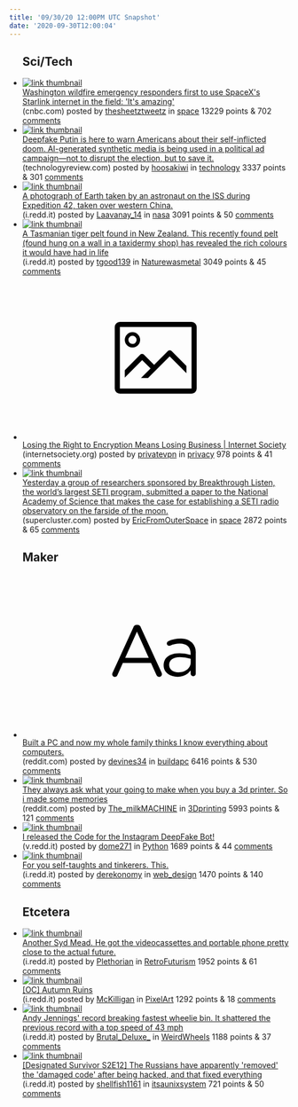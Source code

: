 ```yaml
---
title: '09/30/20 12:00PM UTC Snapshot'
date: '2020-09-30T12:00:04'
---
```

<ul>
<h2>Sci/Tech</h2>

<li><a href='https://www.cnbc.com/2020/09/29/washington-emergency-responders-use-spacex-starlink-satellite-internet.html'><img src='https://b.thumbs.redditmedia.com/csfaRYoqFLHOT_zx8mhMaoSX6tEWtHsBNAnt_Q1C9mQ.jpg' alt='link thumbnail'></a><div><div class='linkTitle'><a href='https://www.cnbc.com/2020/09/29/washington-emergency-responders-use-spacex-starlink-satellite-internet.html'>Washington wildfire emergency responders first to use SpaceX's Starlink internet in the field: 'It's amazing'</a></div>(cnbc.com) posted by <a href='https://www.reddit.com/user/thesheetztweetz'>thesheetztweetz</a> in <a href='https://www.reddit.com/r/space'>space</a> 13229 points & 702 <a href='https://www.reddit.com/r/space/comments/j22b3d/washington_wildfire_emergency_responders_first_to/'>comments</a></div></li>

<li><a href='https://www.technologyreview.com/2020/09/29/1009098/ai-deepfake-putin-kim-jong-un-us-election/'><img src='https://b.thumbs.redditmedia.com/_yRCwcjjF4RrQidIYMmzxOcl_Gr675dw8RlpHPkjQgs.jpg' alt='link thumbnail'></a><div><div class='linkTitle'><a href='https://www.technologyreview.com/2020/09/29/1009098/ai-deepfake-putin-kim-jong-un-us-election/'>Deepfake Putin is here to warn Americans about their self-inflicted doom. AI-generated synthetic media is being used in a political ad campaign—not to disrupt the election, but to save it.</a></div>(technologyreview.com) posted by <a href='https://www.reddit.com/user/hoosakiwi'>hoosakiwi</a> in <a href='https://www.reddit.com/r/technology'>technology</a> 3337 points & 301 <a href='https://www.reddit.com/r/technology/comments/j241g2/deepfake_putin_is_here_to_warn_americans_about/'>comments</a></div></li>

<li><a href='https://i.redd.it/7baa8kcvy2q51.png'><img src='https://b.thumbs.redditmedia.com/t_ZkJQ2fuiJ_2YHp_w3ss9xtCieUOUd1hwQz44bd5JA.jpg' alt='link thumbnail'></a><div><div class='linkTitle'><a href='https://i.redd.it/7baa8kcvy2q51.png'>A photograph of Earth taken by an astronaut on the ISS during Expedition 42, taken over western China.</a></div>(i.redd.it) posted by <a href='https://www.reddit.com/user/Laavanay_14'>Laavanay_14</a> in <a href='https://www.reddit.com/r/nasa'>nasa</a> 3091 points & 50 <a href='https://www.reddit.com/r/nasa/comments/j1y934/a_photograph_of_earth_taken_by_an_astronaut_on/'>comments</a></div></li>

<li><a href='https://i.redd.it/j3qwcgxij3q51.jpg'><img src='https://b.thumbs.redditmedia.com/vZv5hntin8OgwV8zM9sYL4sVxp6SFtFgqx9x9nqWFGI.jpg' alt='link thumbnail'></a><div><div class='linkTitle'><a href='https://i.redd.it/j3qwcgxij3q51.jpg'>A Tasmanian tiger pelt found in New Zealand. This recently found pelt (found hung on a wall in a taxidermy shop) has revealed the rich colours it would have had in life</a></div>(i.redd.it) posted by <a href='https://www.reddit.com/user/tgood139'>tgood139</a> in <a href='https://www.reddit.com/r/Naturewasmetal'>Naturewasmetal</a> 3049 points & 45 <a href='https://www.reddit.com/r/Naturewasmetal/comments/j206mo/a_tasmanian_tiger_pelt_found_in_new_zealand_this/'>comments</a></div></li>

<li><a href='https://www.internetsociety.org/blog/2020/09/losing-the-right-to-encryption-means-losing-business/'><svg version='1.1' viewBox='-34 -14 104 64' preserveAspectRatio='xMidYMid meet' xmlns='http://www.w3.org/2000/svg' xmlns:xlink='http://www.w3.org/1999/xlink'>
    <title>link thumbnail</title>
    <path d='M32,4H4A2,2,0,0,0,2,6V30a2,2,0,0,0,2,2H32a2,2,0,0,0,2-2V6A2,2,0,0,0,32,4ZM4,30V6H32V30Z'></path>
    <path d='M8.92,14a3,3,0,1,0-3-3A3,3,0,0,0,8.92,14Zm0-4.6A1.6,1.6,0,1,1,7.33,11,1.6,1.6,0,0,1,8.92,9.41Z'></path>
    <path d='M22.78,15.37l-5.4,5.4-4-4a1,1,0,0,0-1.41,0L5.92,22.9v2.83l6.79-6.79L16,22.18l-3.75,3.75H15l8.45-8.45L30,24V21.18l-5.81-5.81A1,1,0,0,0,22.78,15.37Z'></path>
    </svg></a><div><div class='linkTitle'><a href='https://www.internetsociety.org/blog/2020/09/losing-the-right-to-encryption-means-losing-business/'>Losing the Right to Encryption Means Losing Business | Internet Society</a></div>(internetsociety.org) posted by <a href='https://www.reddit.com/user/privatevpn'>privatevpn</a> in <a href='https://www.reddit.com/r/privacy'>privacy</a> 978 points & 41 <a href='https://www.reddit.com/r/privacy/comments/j26tng/losing_the_right_to_encryption_means_losing/'>comments</a></div></li>

<li><a href='https://www.supercluster.com/editorial/the-case-for-building-a-seti-observatory-on-the-moon'><img src='https://b.thumbs.redditmedia.com/1YJFRgoPHz15jW64dkaBNFyBU0SYcbeJCGC5cB38vFM.jpg' alt='link thumbnail'></a><div><div class='linkTitle'><a href='https://www.supercluster.com/editorial/the-case-for-building-a-seti-observatory-on-the-moon'>Yesterday a group of researchers sponsored by Breakthrough Listen, the world’s largest SETI program, submitted a paper to the National Academy of Science that makes the case for establishing a SETI radio observatory on the farside of the moon.</a></div>(supercluster.com) posted by <a href='https://www.reddit.com/user/EricFromOuterSpace'>EricFromOuterSpace</a> in <a href='https://www.reddit.com/r/space'>space</a> 2872 points & 65 <a href='https://www.reddit.com/r/space/comments/j26jdw/yesterday_a_group_of_researchers_sponsored_by/'>comments</a></div></li>

<h2>Maker</h2>

<li><a href='https://www.reddit.com/r/buildapc/comments/j2a1r7/built_a_pc_and_now_my_whole_family_thinks_i_know/'><svg version='1.1' viewBox='-34 -12 104 64' preserveAspectRatio='xMidYMid slice' xmlns='http://www.w3.org/2000/svg' xmlns:xlink='http://www.w3.org/1999/xlink'>
    <title>text link thumbnail</title>
    <path d='M12.19,8.84a1.45,1.45,0,0,0-1.4-1h-.12a1.46,1.46,0,0,0-1.42,1L1.14,26.56a1.29,1.29,0,0,0-.14.59,1,1,0,0,0,1,1,1.12,1.12,0,0,0,1.08-.77l2.08-4.65h11l2.08,4.59a1.24,1.24,0,0,0,1.12.83,1.08,1.08,0,0,0,1.08-1.08,1.64,1.64,0,0,0-.14-.57ZM6.08,20.71l4.59-10.22,4.6,10.22Z'>
    </path>
    <path d='M32.24,14.78A6.35,6.35,0,0,0,27.6,13.2a11.36,11.36,0,0,0-4.7,1,1,1,0,0,0-.58.89,1,1,0,0,0,.94.92,1.23,1.23,0,0,0,.39-.08,8.87,8.87,0,0,1,3.72-.81c2.7,0,4.28,1.33,4.28,3.92v.5a15.29,15.29,0,0,0-4.42-.61c-3.64,0-6.14,1.61-6.14,4.64v.05c0,2.95,2.7,4.48,5.37,4.48a6.29,6.29,0,0,0,5.19-2.48V26.9a1,1,0,0,0,1,1,1,1,0,0,0,1-1.06V19A5.71,5.71,0,0,0,32.24,14.78Zm-.56,7.7c0,2.28-2.17,3.89-4.81,3.89-1.94,0-3.61-1.06-3.61-2.86v-.06c0-1.8,1.5-3,4.2-3a15.2,15.2,0,0,1,4.22.61Z'>
    </path>
    </svg></a><div><div class='linkTitle'><a href='https://www.reddit.com/r/buildapc/comments/j2a1r7/built_a_pc_and_now_my_whole_family_thinks_i_know/'>Built a PC and now my whole family thinks I know everything about computers.</a></div>(reddit.com) posted by <a href='https://www.reddit.com/user/devines34'>devines34</a> in <a href='https://www.reddit.com/r/buildapc'>buildapc</a> 6416 points & 530 <a href='https://www.reddit.com/r/buildapc/comments/j2a1r7/built_a_pc_and_now_my_whole_family_thinks_i_know/'>comments</a></div></li>

<li><a href='https://www.reddit.com/gallery/j27n8r'><img src='https://b.thumbs.redditmedia.com/fKB-VQ5Db687zrHcOTRPKsGMp-j401EaG3_aZtT_dbU.jpg' alt='link thumbnail'></a><div><div class='linkTitle'><a href='https://www.reddit.com/gallery/j27n8r'>They always ask what your going to make when you buy a 3d printer. So i made some memories</a></div>(reddit.com) posted by <a href='https://www.reddit.com/user/The_milkMACHINE'>The_milkMACHINE</a> in <a href='https://www.reddit.com/r/3Dprinting'>3Dprinting</a> 5993 points & 121 <a href='https://www.reddit.com/r/3Dprinting/comments/j27n8r/they_always_ask_what_your_going_to_make_when_you/'>comments</a></div></li>

<li><a href='https://v.redd.it/8yof81xg56q51'><img src='https://b.thumbs.redditmedia.com/wQNAtOnM6ZYyUT5LQjW7u68wxICfV_xY5KLw0hkqvkM.jpg' alt='link thumbnail'></a><div><div class='linkTitle'><a href='https://v.redd.it/8yof81xg56q51'>I released the Code for the Instagram DeepFake Bot!</a></div>(v.redd.it) posted by <a href='https://www.reddit.com/user/dome271'>dome271</a> in <a href='https://www.reddit.com/r/Python'>Python</a> 1689 points & 44 <a href='https://www.reddit.com/r/Python/comments/j2ai2r/i_released_the_code_for_the_instagram_deepfake_bot/'>comments</a></div></li>

<li><a href='https://i.redd.it/bfnu16drn3q51.png'><img src='https://b.thumbs.redditmedia.com/Df9kvJSY4wrypR2LKRUO-xopitnhNNiEWJqLC_dYEkM.jpg' alt='link thumbnail'></a><div><div class='linkTitle'><a href='https://i.redd.it/bfnu16drn3q51.png'>For you self-taughts and tinkerers. This.</a></div>(i.redd.it) posted by <a href='https://www.reddit.com/user/derekonomy'>derekonomy</a> in <a href='https://www.reddit.com/r/web_design'>web_design</a> 1470 points & 140 <a href='https://www.reddit.com/r/web_design/comments/j20mnp/for_you_selftaughts_and_tinkerers_this/'>comments</a></div></li>

<h2>Etcetera</h2>

<li><a href='https://i.redd.it/nrk1ong2y4q51.jpg'><img src='https://b.thumbs.redditmedia.com/Se-wOg7edPXSfAiA-dvlqi4bkx4vh_oIu5XKMCIXh8I.jpg' alt='link thumbnail'></a><div><div class='linkTitle'><a href='https://i.redd.it/nrk1ong2y4q51.jpg'>Another Syd Mead. He got the videocassettes and portable phone pretty close to the actual future.</a></div>(i.redd.it) posted by <a href='https://www.reddit.com/user/Plethorian'>Plethorian</a> in <a href='https://www.reddit.com/r/RetroFuturism'>RetroFuturism</a> 1952 points & 61 <a href='https://www.reddit.com/r/RetroFuturism/comments/j25zas/another_syd_mead_he_got_the_videocassettes_and/'>comments</a></div></li>

<li><a href='https://i.redd.it/jk150xbgm3q51.png'><img src='https://b.thumbs.redditmedia.com/Ii5rWbGfTrDnB92AMpbUOPtip3UYxcuVetkXvxPj4uQ.jpg' alt='link thumbnail'></a><div><div class='linkTitle'><a href='https://i.redd.it/jk150xbgm3q51.png'>[OC] Autumn Ruins</a></div>(i.redd.it) posted by <a href='https://www.reddit.com/user/McKilligan'>McKilligan</a> in <a href='https://www.reddit.com/r/PixelArt'>PixelArt</a> 1292 points & 18 <a href='https://www.reddit.com/r/PixelArt/comments/j20hyg/oc_autumn_ruins/'>comments</a></div></li>

<li><a href='https://i.redd.it/1aa9nhcx55q51.jpg'><img src='https://b.thumbs.redditmedia.com/RPzrr-opk6-3AsDUNzBIV7nMy1kkGssiuVvmi-q007A.jpg' alt='link thumbnail'></a><div><div class='linkTitle'><a href='https://i.redd.it/1aa9nhcx55q51.jpg'>Andy Jennings' record breaking fastest wheelie bin. It shattered the previous record with a top speed of 43 mph</a></div>(i.redd.it) posted by <a href='https://www.reddit.com/user/Brutal_Deluxe_'>Brutal_Deluxe_</a> in <a href='https://www.reddit.com/r/WeirdWheels'>WeirdWheels</a> 1188 points & 37 <a href='https://www.reddit.com/r/WeirdWheels/comments/j279u6/andy_jennings_record_breaking_fastest_wheelie_bin/'>comments</a></div></li>

<li><a href='https://i.redd.it/uw98m8mzf7q51.jpg'><img src='https://b.thumbs.redditmedia.com/PoV9gK6_YqjObtwAvQ-hqS1_RHyY0h_Yt9o9mF_A_LY.jpg' alt='link thumbnail'></a><div><div class='linkTitle'><a href='https://i.redd.it/uw98m8mzf7q51.jpg'>[Designated Survivor S2E12] The Russians have apparently 'removed' the 'damaged code' after being hacked, and that fixed everything</a></div>(i.redd.it) posted by <a href='https://www.reddit.com/user/shellfish1161'>shellfish1161</a> in <a href='https://www.reddit.com/r/itsaunixsystem'>itsaunixsystem</a> 721 points & 50 <a href='https://www.reddit.com/r/itsaunixsystem/comments/j2ejxh/designated_survivor_s2e12_the_russians_have/'>comments</a></div></li>

</ul>
